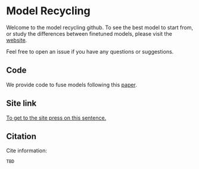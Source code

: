 # Model Recycling
Welcome to the model recycling github.
To see the best model to start from, or study the differences between finetuned models, please visit the [website](https://ibm.github.io/model-recycling/).

Feel free to open an issue if you have any questions or suggestions.
## Code
We provide code to fuse models following this [paper](https://arxiv.org/abs/2006.15020).
## Site link
[To get to the site press on this sentence.](https://ibm.github.io/model-recycling/)

## Citation
Cite information:
```
TBD
```
